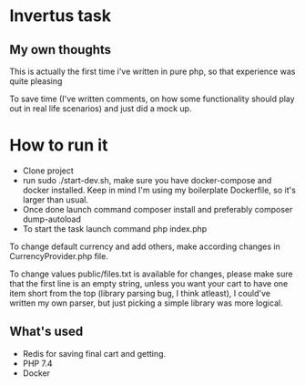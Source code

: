 # Invertus task

## My own thoughts
 
 This is actually the first time i've written in pure php, so that experience was quite pleasing
 
 To save time (I've written comments, on how some functionality should play out in real life scenarios) and just did a mock up.

 # How to run it
 
 - Clone project
 - run sudo ./start-dev.sh, make sure you have docker-compose and docker installed. Keep in mind I'm using my boilerplate Dockerfile, so it's larger than usual.
 - Once done launch command composer install and preferably composer dump-autoload
 - To start the task launch command php index.php

To change default currency and add others, make according changes in CurrencyProvider.php file.

To change values public/files.txt is available for changes, please make sure that the first line is an empty string, unless you want your cart to have one item short from the top (library parsing bug, I think atleast), I could've written my own parser, but just picking a simple library was more logical.
 
 ## What's used
 - Redis for saving final cart and getting.
 - PHP 7.4
 - Docker

###
